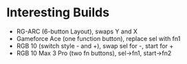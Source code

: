 # Interesting Builds
* RG-ARC (6-button Layout), swaps Y and X
* Gameforce Ace (one function button), replace sel with fn1
* RGB 10 (switch style - and +), swap sel for -, start for +
* RGB 10 Max 3 Pro (two fn buttons), sel->fn1, start->fn2